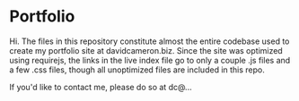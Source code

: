 Portfolio
=========

Hi. The files in this repository constitute almost the entire codebase used to create my portfolio site at davidcameron.biz. Since the site was optimized using requirejs, the links in the live index file go to only a couple .js files and a few .css files, though all unoptimized files are included in this repo.

If you'd like to contact me, please do so at dc@...
